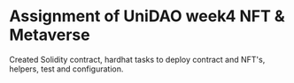 # Assignment of UniDAO week4 NFT & Metaverse
Created Solidity contract, hardhat tasks to deploy contract and NFT's, helpers, test and configuration.
